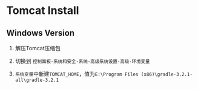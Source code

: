 # Tomcat Install

## Windows Version

1. 解压Tomcat压缩包

2. 切换到 `控制面板-系统和安全-系统-高级系统设置-高级-环境变量`

3. `系统变量`中新建`TOMCAT_HOME`，值为`E:\Program Files (x86)\gradle-3.2.1-all\gradle-3.2.1`

